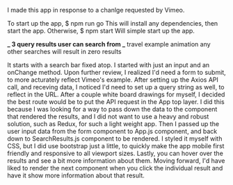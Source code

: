 I made this app in response to a chanlge requested by Vimeo.

To start up the app, $ npm run go
This will install any dependencies, then start the app.
Otherwise, $ npm start
Will simple start up the app.

**_ 3 query results user can search from _**
travel
example
animation
any other searches will result in zero results

It starts with a search bar fixed atop. I started with just an input and an onChange method. Upon further review, I realized I'd need a form to submit, to more acturately reflect Vimeo's example.
After setting up the Axios API call, and receving data, I noticed I'd need to set up a query string as well, to reflect in the URL. After a couple white board drawings for myself, I decided the best route would be to put the API request in the App top layer. I did this because I was looking for a way to pass down the data to the component that rendered the results, and I did not want to use a heavy and robust solution, such as Redux, for such a light weight app. Then I passed up the user input data from the form component to App.js component, and back down to SearchResults.js component to be rendered.
I styled it myself with CSS, but I did use bootstrap just a little, to quickly make the app mobile first friendly and responsive to all viewport sizes.
Lastly, you can hover over the results and see a bit more information about them. Moving forward, I'd have liked to render the next component when you click the individual result and have it show more information about that result.
